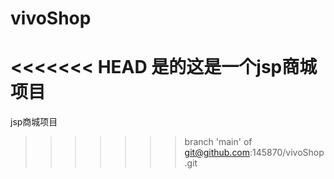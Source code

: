 # vivoShop
<<<<<<< HEAD
是的这是一个jsp商城项目
=======
jsp商城项目
>>>>>>> branch 'main' of git@github.com:145870/vivoShop.git
